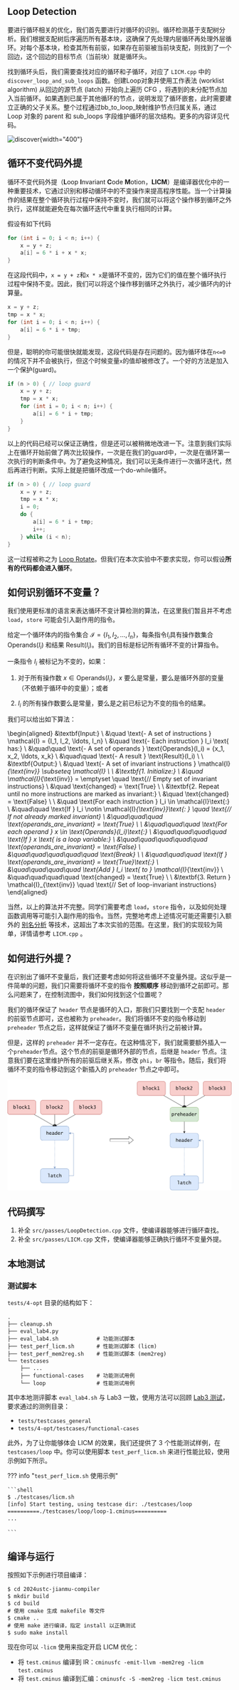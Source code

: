 ## Loop Detection

要进行循环相关的优化，我们首先要进行对循环的识别。循环检测基于支配树分析。我们根据支配树后序遍历所有基本块，这确保了先处理内层循环再处理外层循环。对每个基本块，检查其所有前驱，如果存在前驱被当前块支配，则找到了一个回边，这个回边的目标节点（当前块）就是循环头。

找到循环头后，我们需要查找对应的循环和子循环，对应了 `LICM.cpp` 中的 `discover_loop_and_sub_loops` 函数。创建Loop对象并使用工作表法 (worklist algorithm) 从回边的源节点 (latch) 开始向上遍历 CFG ，将遇到的未分配节点加入当前循环。如果遇到已属于其他循环的节点，说明发现了循环嵌套，此时需要建立正确的父子关系。整个过程通过bb_to_loop_映射维护节点归属关系，通过 Loop 对象的 parent 和 sub_loops 字段维护循环的层次结构。更多的内容详见代码。

![discover](./figs/discover.gif){width="400"}

## 循环不变代码外提

循环不变代码外提（**L**oop **I**nvariant **C**ode **M**otion，**LICM**）是编译器优化中的一种重要技术，它通过识别和移动循环中的不变操作来提高程序性能。当一个计算操作的结果在整个循环执行过程中保持不变时，我们就可以将这个操作移到循环之外执行，这样就能避免在每次循环迭代中重复执行相同的计算。

假设有如下代码
```cpp
for (int i = 0; i < n; i++) {
    x = y + z;
    a[i] = 6 * i + x * x;
}
```
在这段代码中，`x = y + z`和`x * x`是循环不变的，因为它们的值在整个循环执行过程中保持不变。因此，我们可以将这个操作移到循环之外执行，减少循环内的计算量。
```cpp
x = y + z;
tmp = x * x;
for (int i = 0; i < n; i++) {
    a[i] = 6 * i + tmp;
}
```
但是，聪明的你可能很快就能发现，这段代码是存在问题的。因为循环体在`n<=0`的情况下并不会被执行，但这个时候变量`x`的值却被修改了。一个好的方法是加入一个保护(guard)。

```cpp
if (n > 0) { // loop guard
    x = y + z;
    tmp = x * x;
    for (int i = 0; i < n; i++) {
        a[i] = 6 * i + tmp;
    }
}
```
以上的代码已经可以保证正确性，但是还可以被稍微地改进一下。注意到我们实际上在循环开始前做了两次比较操作，一次是在我们的guard中，一次是在循环第一次执行的判断条件中。为了避免这种情况，我们可以无条件进行一次循环迭代，然后再进行判断。实际上就是把循环改成一个do-while循环。

```cpp
if (n > 0) { // loop guard
    x = y + z;
    tmp = x * x;
    i = 0;
    do {
        a[i] = 6 * i + tmp;
        i++;
    } while (i < n);
}
```
这一过程被称之为 [Loop Rotate](https://llvm.org/docs/Passes.html#passes-loop-rotate)。但我们在本次实验中不要求实现，你可以假设**所有的代码都会进入循环**。

## 如何识别循环不变量？

我们使用更标准的语言来表达循环不变计算检测的算法，在这里我们暂且并不考虑 `load`，`store` 可能会引入副作用的指令。

给定一个循环体内的指令集合 $\mathcal{I} = \{ I_1, I_2, \dots, I_n \}$，每条指令$I_i$具有操作数集合 $\text{Operands}(I_i)$ 和结果 $\text{Result}(I_i)$。我们的目标是标记所有循环不变的计算指令。

一条指令 $I_i$ 被标记为不变的，如果：

1. 对于所有操作数 $x \in \text{Operands}(I_i)$，$x$ 要么是常量，要么是循环外部的变量（不依赖于循环中的变量）；或者

2. $I_i$ 的所有操作数要么是常量，要么是之前已标记为不变的指令的结果。

我们可以给出如下算法：



\begin{aligned}
&\textbf{Input:} \\
&\quad \text{- A set of instructions } \mathcal{I} = \{I_1, I_2, \ldots, I_n\} \\
&\quad \text{- Each instruction } I_i \text{ has:} \\
&\quad\quad \text{- A set of operands } \text{Operands}(I_i) = \{x_1, x_2, \ldots, x_k\} \\
&\quad\quad \text{- A result } \text{Result}(I_i) \\
\\
&\textbf{Output:} \\
&\quad \text{- A set of invariant instructions } \mathcal{I}_{\text{inv}} \subseteq \mathcal{I} \\
\\
&\textbf{1. Initialize:} \\
&\quad \mathcal{I}_{\text{inv}} = \emptyset \quad \text{// Empty set of invariant instructions} \\
&\quad \text{changed} = \text{True} \\
\\
&\textbf{2. Repeat until no more instructions are marked as invariant:} \\
&\quad \text{changed} = \text{False} \\
\\
&\quad \text{For each instruction } I_i \in \mathcal{I}\text{:} \\
&\quad\quad \text{If } I_i \notin \mathcal{I}_{\text{inv}}\text{: } \quad \text{// If not already marked invariant} \\
&\quad\quad\quad \text{operands_are_invariant} = \text{True} \\
\\
&\quad\quad\quad \text{For each operand } x \in \text{Operands}(I_i)\text{:} \\
&\quad\quad\quad\quad \text{If } x \text{ is a loop variable:} \\
&\quad\quad\quad\quad\quad \text{operands_are_invariant} = \text{False} \\
&\quad\quad\quad\quad\quad \text{Break} \\
\\
&\quad\quad\quad \text{If } \text{operands_are_invariant} = \text{True}\text{:} \\
&\quad\quad\quad\quad \text{Add } I_i \text{ to } \mathcal{I}_{\text{inv}} \\
&\quad\quad\quad\quad \text{changed} = \text{True} \\
\\
&\textbf{3. Return } \mathcal{I}_{\text{inv}} \quad \text{// Set of loop-invariant instructions}
\end{aligned}



当然，以上的算法并不完整。同学们需要考虑 `load`，`store` 指令，以及如何处理函数调用等可能引入副作用的指令。当然，完整地考虑上述情况可能还需要引入额外的 [别名分析](https://en.wikipedia.org/wiki/Alias_analysis) 等技术，这超出了本次实验的范围。在这里，我们的实现较为简单，详情请参考 `LICM.cpp` 。

## 如何进行外提？

在识别出了循环不变量后，我们还要考虑如何将这些循环不变量外提。这似乎是一件简单的问题，我们只需要将循环不变的指令 **按照顺序** 移动到循环之前即可。那么问题来了，在控制流图中，我们如何找到这个位置呢？

我们的循环保证了 `header` 节点是循环的入口，那我们只要找到一个支配 `header` 的前驱节点即可，这也被称为 `preheader`。我们将循环不变的指令移动到 `preheader` 节点之后，这样就保证了循环不变量在循环执行之前被计算。

但是，这样的 `preheader` 并不一定存在。在这种情况下，我们就需要额外插入一个`preheader`节点。这个节点的前驱是循环外部的节点，后继是 `header` 节点。注意我们要在这里维护所有的前驱后继关系，修改 `phi`，`br` 等指令。随后，我们将循环不变的指令移动到这个新插入的 `preheader` 节点之中即可。

![loop_preheader](./figs/loop_preheader.svg)

## 代码撰写

1. 补全 `src/passes/LoopDetection.cpp` 文件，使编译器能够进行循环查找。
2. 补全 `src/passes/LICM.cpp` 文件，使编译器能够正确执行循环不变量外提。

## 本地测试

### 测试脚本

`tests/4-opt` 目录的结构如下：

```
.
├── cleanup.sh
├── eval_lab4.py
├── eval_lab4.sh            # 功能测试脚本
├── test_perf_licm.sh       # 性能测试脚本 (licm)
├── test_perf_mem2reg.sh    # 性能测试脚本 (mem2reg)
└── testcases
    ├── ...
    ├── functional-cases    # 功能测试用例
    └── loop                # 性能测试用例
```

其中本地测评脚本 `eval_lab4.sh` 与 Lab3 一致，使用方法可以回顾 [Lab3 测试](../lab3/guidance.md#测试)，要求通过的测例目录：

- `tests/testcases_general`
- `tests/4-opt/testcases/functional-cases`

此外，为了让你能够体会 LICM 的效果，我们还提供了 3 个性能测试样例，在 `testcases/loop` 中。你可以使用脚本 `test_perf_licm.sh` 来进行性能比较，使用示例如下所示。

??? info "`test_perf_licm.sh` 使用示例"

    ```shell
    $ ./testcases/licm.sh
    [info] Start testing, using testcase dir: ./testcases/loop
    ==========./testcases/loop/loop-1.cminus==========
    ...

    ```

## 编译与运行

按照如下示例进行项目编译：

```shell
$ cd 2024ustc-jianmu-compiler
$ mkdir build
$ cd build
# 使用 cmake 生成 makefile 等文件
$ cmake ..
# 使用 make 进行编译，指定 install 以正确测试
$ sudo make install
```

现在你可以 `-licm` 使用来指定开启 LICM 优化：

- 将 `test.cminus` 编译到 IR：`cminusfc -emit-llvm -mem2reg -licm test.cminus`
- 将 `test.cminus` 编译到汇编：`cminusfc -S -mem2reg -licm test.cminus`
